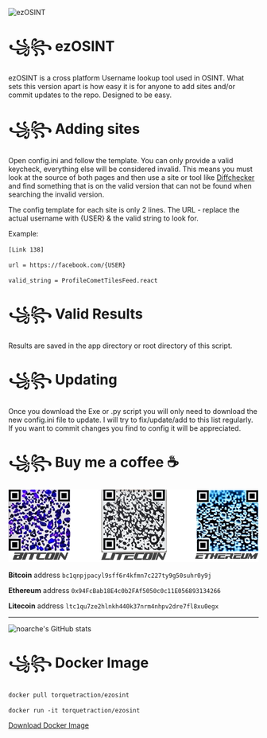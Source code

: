 ![ezOSINT](https://github.com/user-attachments/assets/d15bb1b5-5bc9-4251-900f-55e3f113ed68)



# ꧁꧂  ezOSINT
ezOSINT is a cross platform Username lookup tool used in OSINT. What sets this version apart is how easy it is for anyone to add sites and/or commit updates to the repo. Designed to be easy. 

# ꧁꧂ Adding sites

Open config.ini and follow the template. You can only provide a valid keycheck, everything else will be considered invalid. This means you must look at the source of both pages and then use a site or tool like [Diffchecker](https://www.diffchecker.com/) and find something that is on the valid version that can not be found when searching the invalid version. 

The config template for each site is only 2 lines. The URL - replace the actual username with {USER} & the valid string to look for.

Example: 

`[Link 138]`

`url = https://facebook.com/{USER}`

`valid_string = ProfileCometTilesFeed.react`


# ꧁꧂ Valid Results

Results are saved in the app directory or root directory of this script. 

# ꧁꧂ Updating

Once you download the Exe or .py script you will only need to download the new config.ini file to update. I will try to fix/update/add to this list regularly.  If you want to commit changes you find to config it will be appreciated. 


# ꧁꧂  Buy me a coffee ☕

![qrCode](https://raw.githubusercontent.com/noarche/cd-ripper/main/unrelated-ignore/CryptoQRcodes.png)

**Bitcoin** address `bc1qnpjpacyl9sff6r4kfmn7c227ty9g50suhr0y9j`


**Ethereum** address `0x94FcBab18E4c0b2FAf5050c0c11E056893134266`


**Litecoin** address `ltc1qu7ze2hlnkh440k37nrm4nhpv2dre7fl8xu0egx`



-------------------------------------------------------------------

![noarche's GitHub stats](https://github-readme-stats.vercel.app/api?username=noarche&show_icons=true&theme=transparent)

# ꧁꧂  Docker Image

`docker pull torquetraction/ezosint`

`docker run -it torquetraction/ezosint`

[Download Docker Image](https://hub.docker.com/repository/docker/torquetraction/ezosint/general)
